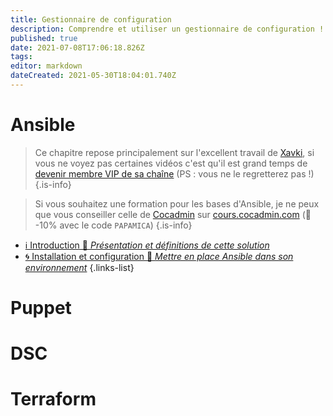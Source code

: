 ```yaml
---
title: Gestionnaire de configuration
description: Comprendre et utiliser un gestionnaire de configuration !
published: true
date: 2021-07-08T17:06:18.826Z
tags: 
editor: markdown
dateCreated: 2021-05-30T18:04:01.740Z
---
```


# Ansible
> Ce chapitre repose principalement sur l'excellent travail de [Xavki](https://www.youtube.com/channel/UCs_AZuYXi6NA9tkdbhjItHQ), si vous ne voyez pas certaines vidéos c'est qu'il est grand temps de [devenir membre VIP de sa chaîne](https://www.youtube.com/channel/UCs_AZuYXi6NA9tkdbhjItHQ/join) (PS : vous ne le regretterez pas !)
{.is-info}

> Si vous souhaitez une formation pour les bases d'Ansible, je ne peux que vous conseiller celle de [Cocadmin](https://www.youtube.com/c/cocadmin) sur [cours.cocadmin.com](https://cours.cocadmin.com) (🎁 -10% avec le code `PAPAMICA`)
{.is-info}


- [ℹ️ Introduction 🚧 *Présentation et définitions de cette solution*](/Configuration/Ansible/Introduction)
- [🌀 Installation et configuration 🚧 *Mettre en place Ansible dans son environnement*](/Configuration/Ansible/Installation)
{.links-list}

# Puppet

# DSC

# Terraform